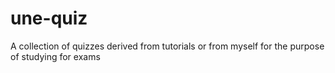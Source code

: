 # une-quiz
A collection of quizzes derived from tutorials or from myself for the purpose of studying for exams
